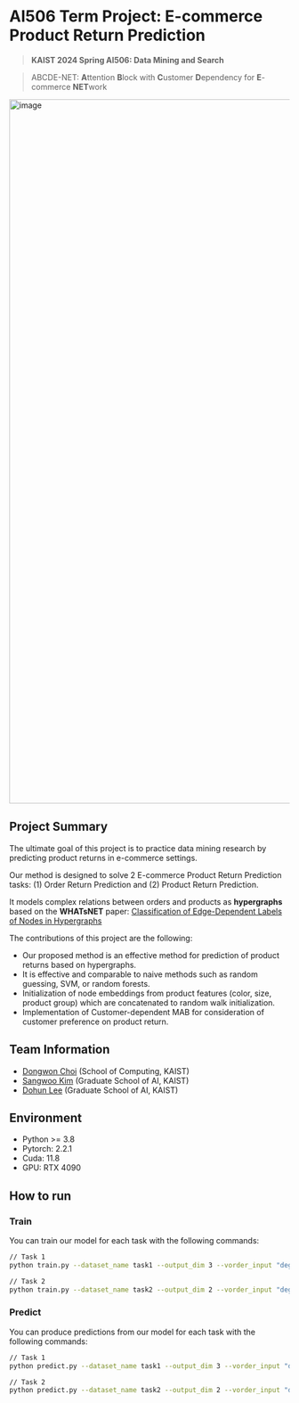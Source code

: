 # AI506 Term Project: E-commerce Product Return Prediction

> <b>KAIST 2024 Spring AI506: Data Mining and Search</b>

> ABCDE-NET: **A**ttention **B**lock with **C**ustomer **D**ependency for **E**-commerce **NET**work

<img width="1264" alt="image" src="https://github.com/chlehdwon/AI506_Final_Project/assets/68576681/953f001d-01ed-4622-b8e0-544cfa0c5bdb">

## Project Summary
The ultimate goal of this project is to practice data mining research by predicting product returns in e-commerce settings.

Our method is designed to solve 2 E-commerce Product Return Prediction tasks: (1) Order Return Prediction and (2) Product Return Prediction.

It models complex relations between orders and products as **hypergraphs** based on the **WHATsNET** paper: [Classification of Edge-Dependent Labels of Nodes in Hypergraphs](https://arxiv.org/abs/2306.03032)

The contributions of this project are the following:

- Our proposed method is an effective method for prediction of product returns based on hypergraphs.
- It is effective and comparable to naive methods such as random guessing, SVM, or random forests.
- Initialization of node embeddings from product features (color, size, product group) which are concatenated to random walk initialization.
- Implementation of Customer-dependent MAB for consideration of customer preference on product return.

## Team Information

- [Dongwon Choi](https://github.com/chlehdwon) (School of Computing, KAIST)
- [Sangwoo Kim](https://github.com/lodikim) (Graduate School of AI, KAIST)
- [Dohun Lee](https://github.com/DoHunLee1) (Graduate School of AI, KAIST)

## Environment

- Python >= 3.8
- Pytorch: 2.2.1
- Cuda: 11.8
- GPU: RTX 4090

## How to run

### Train

You can train our model for each task with the following commands:

```bash:train.sh
// Task 1
python train.py --dataset_name task1 --output_dim 3 --vorder_input "degree_nodecentrality,eigenvec_nodecentrality,pagerank_nodecentrality,kcore_nodecentrality" --embedder whatsnet --att_type_v OrderPE --agg_type_v PrevQ --att_type_e OrderPE --agg_type_e PrevQ --num_att_layer 2 --num_layers 1 --scorer sm --scorer_num_layers 1 --bs 1024 --lr 0.001 --sampling 40 --dropout 0.7 --optimizer "adam" --k 0 --gamma 0.99 --dim_hidden 64 --dim_edge 128 --dim_vertex 128 --epochs 100 --test_epoch 1 --evaltype test --save_epochs 1 --seed 42 --fix_seed --recalculate --use_wandb=1 --custom

// Task 2
python train.py --dataset_name task2 --output_dim 2 --vorder_input "degree_nodecentrality,eigenvec_nodecentrality,pagerank_nodecentrality,kcore_nodecentrality" --embedder whatsnet --att_type_v OrderPE --agg_type_v PrevQ --att_type_e OrderPE --agg_type_e PrevQ --num_att_layer 2 --num_layers 1 --scorer sm --scorer_num_layers 1 --bs 1024 --lr 0.001 --sampling 40 --dropout 0.7 --optimizer "adam" --k 0 --gamma 0.99 --dim_hidden 64 --dim_edge 128 --dim_vertex 128 --epochs 100 --test_epoch 1 --evaltype test --save_epochs 1 --seed 42 --fix_seed --recalculate --use_wandb=1 --custom
```

### Predict

You can produce predictions from our model for each task with the following commands:

```bash:predict.sh
// Task 1
python predict.py --dataset_name task1 --output_dim 3 --vorder_input "degree_nodecentrality,eigenvec_nodecentrality,pagerank_nodecentrality,kcore_nodecentrality" --embedder whatsnet --att_type_v OrderPE --agg_type_v PrevQ --att_type_e OrderPE --agg_type_e PrevQ --num_att_layer 2 --num_layers 1 --scorer sm --scorer_num_layers 1 --bs 1024 --lr 0.001 --sampling 40 --dropout 0.7 --optimizer "adam" --k 0 --gamma 0.99 --dim_hidden 64 --dim_edge 128 --dim_vertex 128 --epochs 100 --test_epoch 1 --evaltype test --save_epochs 1 --seed 42 --fix_seed --use_wandb=0 --custom

// Task 2
python predict.py --dataset_name task2 --output_dim 2 --vorder_input "degree_nodecentrality,eigenvec_nodecentrality,pagerank_nodecentrality,kcore_nodecentrality" --embedder whatsnet --att_type_v OrderPE --agg_type_v PrevQ --att_type_e OrderPE --agg_type_e PrevQ --num_att_layer 2 --num_layers 1 --scorer sm --scorer_num_layers 1 --bs 1024 --lr 0.001 --sampling 40 --dropout 0.7 --optimizer "adam" --k 0 --gamma 0.99 --dim_hidden 64 --dim_edge 128 --dim_vertex 128 --epochs 100 --test_epoch 1 --evaltype test --save_epochs 1 --seed 42 --fix_seed --use_wandb=0 --custom
```
